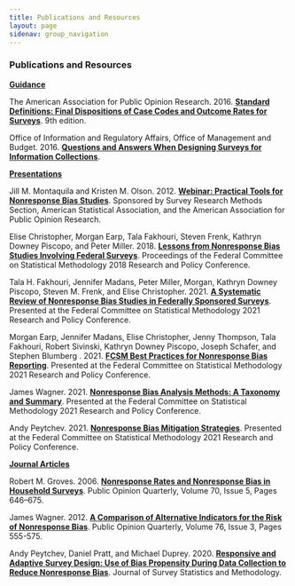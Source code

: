 ```yaml
---
title: Publications and Resources
layout: page
sidenav: group_navigation
---
```


<div class="about-content">

  <h3>Publications and Resources</h3>

  <p><strong><u>Guidance</u></strong></p>

  <p>The American Association for Public Opinion Research. 2016. <a href="https://aapor.org/wp-content/uploads/2022/11/Standard-Definitions20169theditionfinal.pdf" target="_blank"><strong>Standard Definitions: Final Dispositions of Case Codes and Outcome Rates for Surveys</strong></a>. 9th edition.</p>

  <p>Office of Information and Regulatory Affairs, Office of Management and Budget. 2016. <a href="https://obamawhitehouse.archives.gov/sites/default/files/omb/inforeg/pmc_survey_guidance_2006.pdf" target="_blank"><strong>Questions and Answers When Designing Surveys for Information Collections</strong></a>.</p>

  <p><strong><u>Presentations</u></strong></p>

  <p>Jill M. Montaquila and Kristen M. Olson. 2012. <a href="https://higherlogicdownload.s3.amazonaws.com/AMSTAT/20d2b15c-9cc4-4c39-807c-088d6a8b6228/UploadedImages/WebinarFiles/NRBiasWebinarApril2012.pdf" target="_blank"><strong>Webinar: Practical Tools for Nonresponse Bias Studies</strong></a>. Sponsored by Survey Research Methods Section, American Statistical Association, and the American Association for Public Opinion Research.&nbsp;</p>

  <p>Elise Christopher, Morgan Earp, Tala Fakhouri, Steven Frenk, Kathryn Downey Piscopo, and Peter Miller. 2018. <a href="https://nces.ed.gov/FCSM/pdf/D_2Christopher.pdf" target="_blank"><strong>Lessons from Nonresponse Bias Studies Involving Federal Surveys</strong></a>. Proceedings of the Federal Committee on Statistical Methodology 2018 Research and Policy Conference.</p>

  <p>Tala H. Fakhouri, Jennifer Madans, Peter Miller, Morgan, Kathryn Downey Piscopo, Steven M. Frenk, and Elise Christopher. 2021. <a href="{{site.baseurl}}/assets/files/docs/J5Fakhouri.pdf" target="_blank"><strong>A Systematic Review of Nonresponse Bias Studies in Federally Sponsored Surveys</strong></a>. Presented at the Federal Committee on Statistical Methodology 2021 Research and Policy Conference.</p>

  <p>Morgan Earp, Jennifer Madans, Elise Christopher, Jenny Thompson, Tala Fakhouri, Robert Sivinski, Kathryn Downey Piscopo, Joseph Schafer, and Stephen Blumberg . 2021. <a href="{{site.baseurl}}/assets/files/docs/J5Thompson.pptx" target="_blank"><strong>FCSM Best Practices for Nonresponse Bias Reporting</strong></a>. Presented at the Federal Committee on Statistical Methodology 2021 Research and Policy Conference.</p>

  <p>James Wagner. 2021. <a href="{{site.baseurl}}/assets/files/docs/J5Wagner.pdf" target="_blank"><strong>Nonresponse Bias Analysis Methods: A Taxonomy and Summary</strong></a>. Presented at the Federal Committee on Statistical Methodology 2021 Research and Policy Conference.</p>

  <p>Andy Peytchev. 2021. <a href="{{site.baseurl}}/assets/files/docs/J5Peytchev.pdf" target="_blank"><strong>Nonresponse Bias Mitigation Strategies</strong></a>. Presented at the Federal Committee on Statistical Methodology 2021 Research and Policy Conference.</p>

  <p><strong><u>Journal Articles</u></strong></p>

  <p>Robert M. Groves. 2006. <a href="https://doi.org/10.1093/poq/nfl033" target="_blank"><strong>Nonresponse Rates and Nonresponse Bias in Household Surveys</strong></a>. Public Opinion Quarterly, Volume 70, Issue 5, Pages 646–675.</p>

  <p>James Wagner. 2012. <a href="https://doi.org/10.1093/poq/nfs032" target="_blank"><strong>A Comparison of Alternative Indicators for the Risk of Nonresponse Bias</strong></a>. Public Opinion Quarterly, Volume 76, Issue 3, Pages 555-575.</p>

  <p>Andy Peytchev, Daniel Pratt, and Michael Duprey. 2020. <a href="https://doi.org/10.1093/jssam/smaa013" target="_blank"><strong>Responsive and Adaptive Survey Design: Use of Bias Propensity During Data Collection to Reduce Nonresponse Bias</strong></a>. Journal of Survey Statistics and Methodology.</p>

</div>